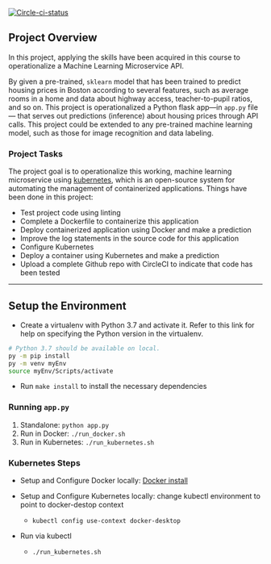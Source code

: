 [![Circle-ci-status](https://circleci.com/gh/ltphuongduylearn/Cloud-Devops-project4.svg?style=svg)](https://app.circleci.com/pipelines/github/ltphuongduylearn/Cloud-Devops-project4)

## Project Overview

In this project, applying the skills have been acquired in this course to operationalize a Machine Learning Microservice API. 

By given a pre-trained, `sklearn` model that has been trained to predict housing prices in Boston according to several features, such as average rooms in a home and data about highway access, teacher-to-pupil ratios, and so on. This project is operationalized a Python flask app—in `app.py` file — that serves out predictions (inference) about housing prices through API calls. This project could be extended to any pre-trained machine learning model, such as those for image recognition and data labeling.

### Project Tasks

The project goal is to operationalize this working, machine learning microservice using [kubernetes](https://kubernetes.io/), which is an open-source system for automating the management of containerized applications. 
Things have been done in this project:
* Test project code using linting
* Complete a Dockerfile to containerize this application
* Deploy containerized application using Docker and make a prediction
* Improve the log statements in the source code for this application
* Configure Kubernetes
* Deploy a container using Kubernetes and make a prediction
* Upload a complete Github repo with CircleCI to indicate that code has been tested
---

## Setup the Environment

* Create a virtualenv with Python 3.7 and activate it. Refer to this link for help on specifying the Python version in the virtualenv. 

```bash
# Python 3.7 should be available on local. 
py -m pip install
py -m venv myEnv
source myEnv/Scripts/activate
```
* Run `make install` to install the necessary dependencies

### Running `app.py`

1. Standalone:  `python app.py`
2. Run in Docker:  `./run_docker.sh`
3. Run in Kubernetes:  `./run_kubernetes.sh`

### Kubernetes Steps

* Setup and Configure Docker locally: [Docker install](https://docs.docker.com/desktop/install/windows-install/)

* Setup and Configure Kubernetes locally: change kubectl environment to point to docker-destop context
    - `kubectl config use-context docker-desktop`
* Run via kubectl
    - `./run_kubernetes.sh`
